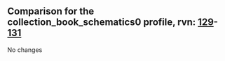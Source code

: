 ## Comparison for the collection_book_schematics0 profile, rvn: [129](https://github.com/PRO100KatYT/FortniteProfileRevisions/tree/main/profiles/collection_book_schematics0/129%20collection_book_schematics0.json)-[131](https://github.com/PRO100KatYT/FortniteProfileRevisions/tree/main/profiles/collection_book_schematics0/131%20collection_book_schematics0.json)

No changes
